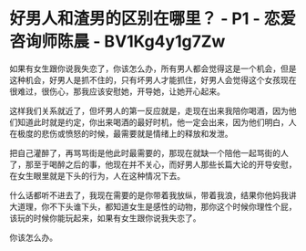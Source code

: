 # 好男人和渣男的区别在哪里？ - P1 - 恋爱咨询师陈晨 - BV1Kg4y1g7Zw

如果有女生跟你说我失恋了，你该怎么办，所有男人都会觉得这是一个机会，但是这种机会，好男人是抓不住的，只有坏男人才能抓住，好男人会觉得这个女孩现在很难过，很伤心，那我应该安慰她，开导她，让她开心起来。

这样我们关系就近了，但坏男人的第一反应就是，走现在出来我陪你喝酒，因为他们知道此时就是约定，你出来喝酒的最好时机，他一定会出来，因为他们明白，人在极度的悲伤或愤怒的时候，最需要就是情绪上的释放和发泄。

把自己灌醉了，再骂骂街是他此时最需要的，那现在就缺一个陪他一起骂街的人了，那至于喝醉之后的事，他现在并不关心，而好男人那些长篇大论的开导安慰，在女生眼里就是下头的行为，人在这种情况下去。

什么话都听不进去了，我现在需要的是你带着我放纵，带着我浪，结果你他妈我讲大道理，你不下头谁下头，都知道女生是感性的动物，那你这个时候你理性个屁，该玩的时候你能玩起来，如果有女生跟你说我失恋了。

你该怎么办。